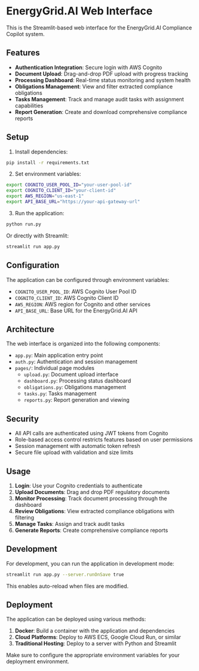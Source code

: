 # EnergyGrid.AI Web Interface

This is the Streamlit-based web interface for the EnergyGrid.AI Compliance Copilot system.

## Features

- **Authentication Integration**: Secure login with AWS Cognito
- **Document Upload**: Drag-and-drop PDF upload with progress tracking
- **Processing Dashboard**: Real-time status monitoring and system health
- **Obligations Management**: View and filter extracted compliance obligations
- **Tasks Management**: Track and manage audit tasks with assignment capabilities
- **Report Generation**: Create and download comprehensive compliance reports

## Setup

1. Install dependencies:
```bash
pip install -r requirements.txt
```

2. Set environment variables:
```bash
export COGNITO_USER_POOL_ID="your-user-pool-id"
export COGNITO_CLIENT_ID="your-client-id"
export AWS_REGION="us-east-1"
export API_BASE_URL="https://your-api-gateway-url"
```

3. Run the application:
```bash
python run.py
```

Or directly with Streamlit:
```bash
streamlit run app.py
```

## Configuration

The application can be configured through environment variables:

- `COGNITO_USER_POOL_ID`: AWS Cognito User Pool ID
- `COGNITO_CLIENT_ID`: AWS Cognito Client ID
- `AWS_REGION`: AWS region for Cognito and other services
- `API_BASE_URL`: Base URL for the EnergyGrid.AI API

## Architecture

The web interface is organized into the following components:

- `app.py`: Main application entry point
- `auth.py`: Authentication and session management
- `pages/`: Individual page modules
  - `upload.py`: Document upload interface
  - `dashboard.py`: Processing status dashboard
  - `obligations.py`: Obligations management
  - `tasks.py`: Tasks management
  - `reports.py`: Report generation and viewing

## Security

- All API calls are authenticated using JWT tokens from Cognito
- Role-based access control restricts features based on user permissions
- Session management with automatic token refresh
- Secure file upload with validation and size limits

## Usage

1. **Login**: Use your Cognito credentials to authenticate
2. **Upload Documents**: Drag and drop PDF regulatory documents
3. **Monitor Processing**: Track document processing through the dashboard
4. **Review Obligations**: View extracted compliance obligations with filtering
5. **Manage Tasks**: Assign and track audit tasks
6. **Generate Reports**: Create comprehensive compliance reports

## Development

For development, you can run the application in development mode:

```bash
streamlit run app.py --server.runOnSave true
```

This enables auto-reload when files are modified.

## Deployment

The application can be deployed using various methods:

1. **Docker**: Build a container with the application and dependencies
2. **Cloud Platforms**: Deploy to AWS ECS, Google Cloud Run, or similar
3. **Traditional Hosting**: Deploy to a server with Python and Streamlit

Make sure to configure the appropriate environment variables for your deployment environment.